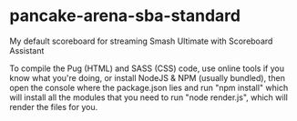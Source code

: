 # pancake-arena-sba-standard
My default scoreboard for streaming Smash Ultimate with Scoreboard Assistant

To compile the Pug (HTML) and SASS (CSS) code, use online tools if you know what you're doing, or install NodeJS & NPM (usually bundled), then open the console where the package.json lies and run "npm install" which will install all the modules that you need to run "node render.js", which will render the files for you.

